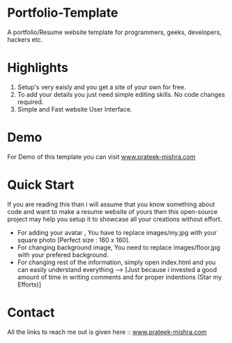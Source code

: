 # Portfolio-Template
A portfolio/Resume website template for programmers, geeks, developers, hackers etc.

# Highlights
1. Setup's very eaisly and you get a site of your own for free.
2. To add your details you just need simple editing skills. No code changes required.
3. Simple and Fast website User Interface.

# Demo
For Demo of this template you can visit www.prateek-mishra.com

# Quick Start
If you are reading this than i will assume that you know something about code and want to make a resume website of yours then this open-source project may help you setup it to showcase all your creations without effort.
- For adding your avatar , You have to replace images/my.jpg with your square photo [Perfect size : 160 x 160].
- For changing background image, You need to replace images/floor.jpg with your prefered background.
- For changing rest of the information, simply open index.html and you can easily understand everything --> [Just because i invested a good amount of time in writing comments and for proper indentions (Star my Efforts)]

# Contact

All the links to reach me out is given here  :: www.prateek-mishra.com
